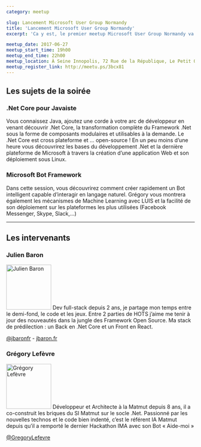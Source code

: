 ```yaml
---
category: meetup

slug: Lancement Microsoft User Group Normandy
title: 'Lancement Microsoft User Group Normandy'
excerpt: 'Ca y est, le premier meetup Microsoft User Group Normandy va avoir lieu! Cédric Munsch (Matmut) et Julien Baron (Devolis) vous préparent un meetup par trimestre.'

meetup_date: 2017-06-27
meetup_start_time: 19h00
meetup_end_time: 22h00
meetup_location: À Seine Innopolis, 72 Rue de la République, Le Petit Quevilly
meetup_register_link: http://meetu.ps/3bcx81
---
```


## Les sujets de la soirée

### .Net Core pour Javaiste

Vous connaissez Java, ajoutez une corde à votre arc de développeur en venant découvrir .Net Core, la transformation complète du Framework .Net sous la forme de composants modulaires et utilisables à la demande. Le .Net Core est cross plateforme et … open-source ! En un peu moins d’une heure vous découvrirez les bases du développement .Net et la dernière plateforme de Microsoft à travers la création d’une application Web et son déploiement sous Linux.

### Microsoft Bot Framework

Dans cette session, vous découvrirez comment créer rapidement un Bot intelligent capable d’interagir en langage naturel. Grégory vous montrera également les mécanismes de Machine Learning avec LUIS et la facilité de son déploiement sur les plateformes les plus utilisées (Facebook Messenger, Skype, Slack,…)

---

## Les intervenants

### Julien Baron

<img src="/images/meetups/speakers/jbaron.png" alt="Julien  Baron" width="120" class="alignleft" />
Dev full-stack depuis 2 ans, je partage mon temps entre le demi-fond, le code et les jeux. Entre 2 parties de HOTS j’aime me tenir à jour des nouveautés dans la jungle des Framework Open Source. Ma stack de prédilection : un Back en .Net Core et un Front en React.

[@jbaronfr](https://twitter.com/jbaronfr) - [jbaron.fr](https://www.jbaron.fr)

### Grégory Lefèvre

<img src="/images/meetups/speakers/glefevre.png" alt="Grégory Lefèvre" width="120" class="alignleft" />
Développeur et Architecte à la Matmut depuis 8 ans, il a co-construit les briques du SI Matmut sur le socle .Net. Passionné par les nouvelles technos et le code bien indenté, c’est le référent IA Matmut depuis qu’il a remporté le dernier Hackathon IMA avec son Bot « Aide-moi »

[@GregoryLefevre](https://twitter.com/GregoryLefevre)
